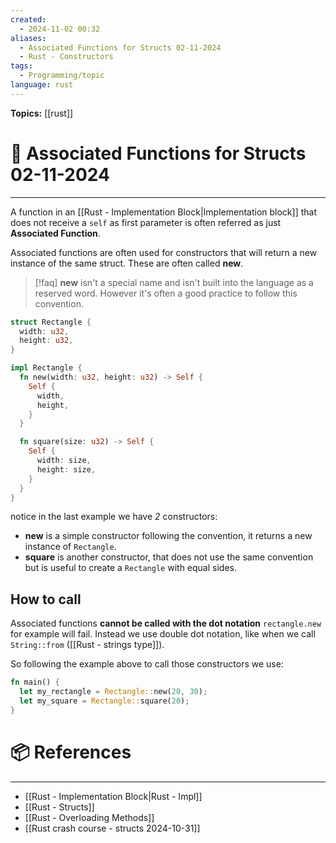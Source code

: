 ```yaml
---
created:
  - 2024-11-02 00:32
aliases:
  - Associated Functions for Structs 02-11-2024
  - Rust - Constructors
tags:
  - Programming/topic
language: rust
---
```


**Topics:** [[rust]]

# 📃 Associated Functions for Structs 02-11-2024

---
A function in an [[Rust - Implementation Block|Implementation block]] that does not receive a `self` as first parameter is often referred as just **Associated Function**.

Associated functions are often used for constructors that will return a new instance of the same struct. These are often called **new**.

> [!faq] **new** isn't a special name and isn't built into the language as a reserved word.
However it's often a good practice to follow this convention.

```rust
struct Rectangle {
  width: u32,
  height: u32,
}

impl Rectangle {
  fn new(width: u32, height: u32) -> Self {
    Self {
      width,
      height,
    }
  }

  fn square(size: u32) -> Self {
    Self {
      width: size,
      height: size,
    }
  }
}
```

notice in the last example we have *2* constructors:
- **new** is a simple constructor following the convention, it returns a new instance of `Rectangle`.
- **square** is another constructor, that does not use the same convention but is useful to create a `Rectangle` with equal sides.
## How to call
Associated functions **cannot be called with the dot notation** `rectangle.new` for example will fail.
Instead we use double dot notation, like when we call `String::from` ([[Rust - strings type]]).

So following the example above to call those constructors we use:

```rust
fn main() {
  let my_rectangle = Rectangle::new(20, 30);
  let my_square = Rectangle::square(20);
}
```

# 📦 References
---
- [[Rust - Implementation Block|Rust - Impl]]
- [[Rust - Structs]]
- [[Rust - Overloading Methods]]
- [[Rust crash course - structs 2024-10-31]]